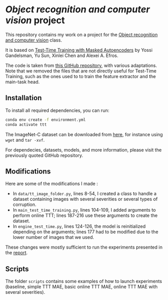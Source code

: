 # _Object recognition and computer vision_ project

This repository contains my work on a project for the [Object recognition and computer vision](https://gulvarol.github.io/teaching/recvis24/) class.

It is based on [Test-Time Training with Masked Autoencoders](https://arxiv.org/abs/2209.07522) by Yossi Gandelsman, Yu Sun, Xinlei Chen and Alexei A. Efros.

The code is taken from [this GitHub repository](https://github.com/yossigandelsman/test_time_training_mae), with various adaptations. Note that we removed the files that are not directly useful for Test-Time Training, such as the ones used to to train the feature extractor and the main-task head.

## Installation

To install all required dependencies, you can run:
```bash
conda env create -f environment.yml
conda activate ttt
```

The ImageNet-C dataset can be downloaded from [here](https://zenodo.org/records/2235448#.Yz9OHezMKFw), for instance using `wget` and `tar -xvf`.

For dependecies, datasets, models, and more information, please visit the previously quoted GitHub repository.

## Modifications

Here are some of the modifications I made :
- In `data/tt_image_folder.py`, lines 8-54, I created a class to handle a dataset containing images with several severities or several types of corruption.
- In `main_test_time_training.py`, lines 104-109, I added arguments to perform online TTT; lines 187-216 use these arguments to create the dataset.
- In `engine_test_time.py`, lines 124-126, the model is reinitialized depending on the arguments; lines 177 had to be modified due to the lower number of images that we used.

These changes were mostly sufficient to run the experiments presented in the [report](https://github.com/lucas-versini/RecVis/blob/main/FPR_E_Versini.pdf).

## Scripts

The folder `scripts` contains some examples of how to launch experiments (baseline, simple TTT MAE, basic online TTT MAE, online TTT MAE with several severities).
